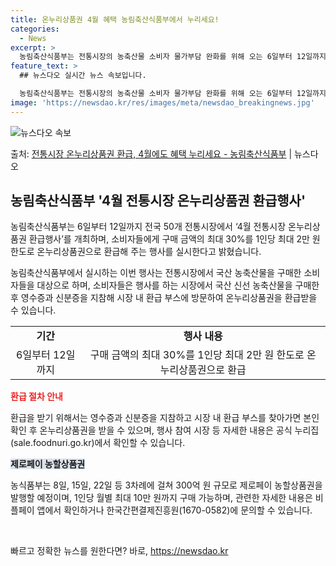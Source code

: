 ```yaml
---
title: 온누리상품권 4월 혜택 농림축산식품부에서 누리세요!
categories:
  - News
excerpt: >
  농림축산식품부는 전통시장의 농축산물 소비자 물가부담 완화를 위해 오는 6일부터 12일까지 전국 50개 전통시…
feature_text: >
  ## 뉴스다오 실시간 뉴스 속보입니다.

  농림축산식품부는 전통시장의 농축산물 소비자 물가부담 완화를 위해 오는 6일부터 12일까지 전국 50개 전통시…
image: 'https://newsdao.kr/res/images/meta/newsdao_breakingnews.jpg'
---
```


![뉴스다오 속보](https://newsdao.kr/res/images/meta/newsdao_breakingnews.jpg)

<p>출처: <a href="https://newsdao.kr/3517" rel="dofollow">전통시장 온누리상품권 환급, 4월에도 혜택 누리세요 - 농림축산식품부</a> | 뉴스다오</p>

<h2 data-ke-size="size26">농림축산식품부 '4월 전통시장 온누리상품권 환급행사'</h2>
농림축산식품부는 6일부터 12일까지 전국 50개 전통시장에서 ‘4월 전통시장 온누리상품권 환급행사’를 개최하며, 소비자들에게 구매 금액의 최대 30%를 1인당 최대 2만 원 한도로 온누리상품권으로 환급해 주는 행사를 실시한다고 밝혔습니다.

<p data-ke-size="size16">농림축산식품부에서 실시하는 이번 행사는 전통시장에서 국산 농축산물을 구매한 소비자들을 대상으로 하며, 소비자들은 행사를 하는 시장에서 국산 신선 농축산물을 구매한 후 영수증과 신분증을 지참해 시장 내 환급 부스에 방문하여 온누리상품권을 환급받을 수 있습니다.</p>

<table>
  <tr>
    <td style="text-align: center; height: 17px;"><b>기간</b></td>
    <td style="text-align: center; height: 17px;"><b>행사 내용</b></td>
  </tr>
  <tr>
    <td style="text-align: center; height: 17px;">6일부터 12일까지</td>
    <td style="text-align: center; height: 17px;">구매 금액의 최대 30%를 1인당 최대 2만 원 한도로 온누리상품권으로 환급</td>
  </tr>
</table>

<b><span style="color: #ee2323;">환급 절차 안내</span></b>
<p data-ke-size="size16">환급을 받기 위해서는 영수증과 신분증을 지참하고 시장 내 환급 부스를 찾아가면 본인 확인 후 온누리상품권을 받을 수 있으며, 행사 참여 시장 등 자세한 내용은 공식 누리집(sale.foodnuri.go.kr)에서 확인할 수 있습니다.</p>

<b><span style="background-color: #21538527;">제로페이 농할상품권</span></b>
<p data-ke-size="size16">농식품부는 8일, 15일, 22일 등 3차례에 걸쳐 300억 원 규모로 제로페이 농할상품권을 발행할 예정이며, 1인당 월별 최대 10만 원까지 구매 가능하며, 관련한 자세한 내용은 비플페이 앱에서 확인하거나 한국간편결제진흥원(1670-0582)에 문의할 수 있습니다.</p>

<p data-ke-size="size16">&nbsp;</p> 

빠르고 정확한 뉴스를 원한다면? 바로, <a href="https://newsdao.kr" rel="dofollow">https://newsdao.kr</a>


